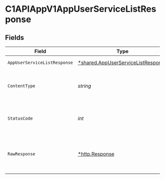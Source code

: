 # C1APIAppV1AppUserServiceListResponse


## Fields

| Field                                                                                          | Type                                                                                           | Required                                                                                       | Description                                                                                    |
| ---------------------------------------------------------------------------------------------- | ---------------------------------------------------------------------------------------------- | ---------------------------------------------------------------------------------------------- | ---------------------------------------------------------------------------------------------- |
| `AppUserServiceListResponse`                                                                   | [*shared.AppUserServiceListResponse](../../../pkg/models/shared/appuserservicelistresponse.md) | :heavy_minus_sign:                                                                             | Successful response                                                                            |
| `ContentType`                                                                                  | *string*                                                                                       | :heavy_check_mark:                                                                             | HTTP response content type for this operation                                                  |
| `StatusCode`                                                                                   | *int*                                                                                          | :heavy_check_mark:                                                                             | HTTP response status code for this operation                                                   |
| `RawResponse`                                                                                  | [*http.Response](https://pkg.go.dev/net/http#Response)                                         | :heavy_check_mark:                                                                             | Raw HTTP response; suitable for custom response parsing                                        |